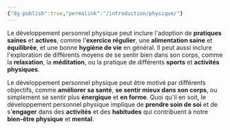 ```yaml
---
{"dg-publish":true,"permalink":"/introduction/physique/"}
---
```





Le développement personnel physique peut inclure l'adoption de **pratiques saines** et **actives**, comme l'**exercice régulier**, une **alimentation saine** et **équilibrée**, et une bonne **hygiène de vie** en général. Il peut aussi inclure l'exploration de différents moyens de se sentir bien dans son corps, comme la **relaxation**, la **méditation**, ou la pratique de différents **sports** et **activités physiques**.

Le développement personnel physique peut être motivé par différents objectifs, comme **améliorer sa santé**, **se sentir mieux dans son corps**, ou simplement se sentir plus **énergique** et **en forme**. Quoi qu'il en soit, le développement personnel physique implique de **prendre soin de soi** et de s'**engager** dans des **activités** et des **habitudes** qui contribuent à notre **bien-être physique** et **mental**.
